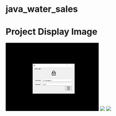 # java_water_sales

# Project Display Image
<p>
  
<a href="https://github.com/bayrakyunus/java_water_sales/blob/master/screenshots/watersales1.png" target="_blank">
<img src="https://github.com/bayrakyunus/java_water_sales/blob/master/screenshots/watersales1.png" width="300" style="max-width:100%;"></a>

<a href="https://https://github.com/bayrakyunus/java_water_sales/blob/master/screenshots/watersales2.png" target="_blank">
<img src="https://https://github.com/bayrakyunus/java_water_sales/blob/master/screenshots/watersales2.png" width="300" style="max-width:100%;"></a>

<a href="https://https://github.com/bayrakyunus/java_water_sales/blob/master/screenshots/watersales3.png" target="_blank">
<img src="https://https://github.com/bayrakyunus/java_water_sales/blob/master/screenshots/watersales3.png" width="300" style="max-width:100%;"></a>

</p>
